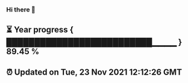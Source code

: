 ### Hi there 👋
⏳ Year progress { ██████████████████████████▁▁▁▁ } 89.45 %
---
⏰ Updated on Tue, 23 Nov 2021 12:12:26 GMT
---
